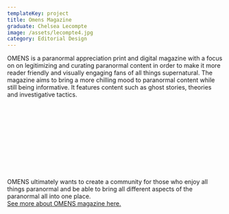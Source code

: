 ```yaml
---
templateKey: project
title: Omens Magazine
graduate: Chelsea Lecompte
image: /assets/lecompte4.jpg
category: Editorial Design
---
```

OMENS is a paranormal appreciation print and digital magazine with a focus on on legitimizing and curating paranormal content in order to make it more reader friendly and visually engaging fans of all things supernatural. The magazine aims to bring a more chilling mood to paranormal content while still being informative. It features content such as ghost stories, theories and investigative tactics. \
\
\
\
\
\
\
\
\
\
\
\
OMENS ultimately wants to create a community for those who enjoy all things paranormal and be able to bring all different aspects of the paranormal all into one place.\
[See more about OMENS magazine here.](http://www.chelsealecompte.com/omens-magazine/)
